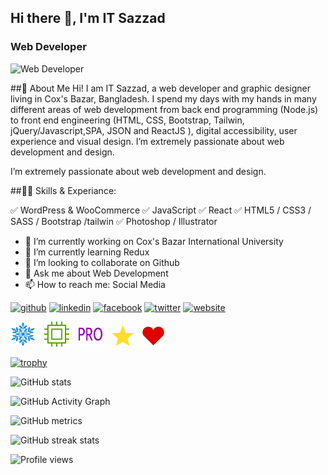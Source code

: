## Hi there 👋, I'm IT Sazzad
### Web Developer
![Web Developer](https://scontent.fcgp3-2.fna.fbcdn.net/v/t39.30808-6/293964179_130302176363952_6814058491955346614_n.jpg?stp=dst-jpg_s960x960&_nc_cat=102&ccb=1-7&_nc_sid=e3f864&_nc_eui2=AeEmjmiOxZyRomx5Yb5wGiXduD9jTlwxPvq4P2NOXDE--p-rLcboVyjlGfbdNxes8Ikku3svzmV9C7Vl9y9rgq_z&_nc_ohc=IUmRY9nY_G8AX-rhBVQ&_nc_ht=scontent.fcgp3-2.fna&oh=00_AT8FBFa7WE78VO3mgE13lg6ie_KLf1vazMNKeEGBVQrbHg&oe=6300E620)


##🚀 About Me
Hi! I am IT Sazzad, a web developer and graphic designer living in Cox's Bazar, Bangladesh. I spend my days with my hands in many different areas of web development from back end programming (Node.js) to front end engineering (HTML, CSS, Bootstrap, Tailwin, jQuery/Javascript,SPA, JSON and ReactJS ), digital accessibility, user experience and visual design. I’m extremely passionate about web development and design.

I’m extremely passionate about web development and design.

##👨‍💻 Skills & Experiance:

✅ WordPress & WooCommerce
✅ JavaScript
✅ React
✅ HTML5 / CSS3 / SASS / Bootstrap /tailwin
✅ Photoshop / Illustrator

- 🔭 I’m currently working on Cox's Bazar International University 
- 🌱 I’m currently learning Redux 
- 👯 I’m looking to collaborate on Github 
- 💬 Ask me about Web Development 
- 📫 How to reach me: Social Media 


[<img src='https://cdn.jsdelivr.net/npm/simple-icons@3.0.1/icons/github.svg' alt='github' height='40'>](https://github.com/https://github.com/itsazzad7)  [<img src='https://cdn.jsdelivr.net/npm/simple-icons@3.0.1/icons/linkedin.svg' alt='linkedin' height='40'>](https://www.linkedin.com/in/https://www.linkedin.com/in/itsazzad7//)  [<img src='https://cdn.jsdelivr.net/npm/simple-icons@3.0.1/icons/facebook.svg' alt='facebook' height='40'>](https://www.facebook.com/https://www.facebook.com/itsazzad7)  [<img src='https://cdn.jsdelivr.net/npm/simple-icons@3.0.1/icons/twitter.svg' alt='twitter' height='40'>](https://twitter.com/https://twitter.com/itsazzad7)  [<img src='https://cdn.jsdelivr.net/npm/simple-icons@3.0.1/icons/icloud.svg' alt='website' height='40'>](https://itsazzad.com/)  

<a href='https://archiveprogram.github.com/'><img src='https://raw.githubusercontent.com/acervenky/animated-github-badges/master/assets/acbadge.gif' width='40' height='40'></a> <a href='https://docs.github.com/en/developers'><img src='https://raw.githubusercontent.com/acervenky/animated-github-badges/master/assets/devbadge.gif' width='40' height='40'></a> <a href='https://github.com/pricing'><img src='https://raw.githubusercontent.com/acervenky/animated-github-badges/master/assets/pro.gif' width='40' height='40'></a> <a href='https://stars.github.com/'><img src='https://raw.githubusercontent.com/acervenky/animated-github-badges/master/assets/starbadge.gif' width='35' height='35'></a> <a href='https://docs.github.com/en/github/supporting-the-open-source-community-with-github-sponsors'><img src='https://raw.githubusercontent.com/acervenky/animated-github-badges/master/assets/sponsorbadge.gif' width='35' height='35'></a> 

[![trophy](https://github-profile-trophy.vercel.app/?username=https://github.com/itsazzad7)](https://github.com/ryo-ma/github-profile-trophy)

![GitHub stats](https://github-readme-stats.vercel.app/api?username=https://github.com/itsazzad7&show_icons=true&count_private=true)  

![GitHub Activity Graph](https://activity-graph.herokuapp.com/graph?username=https://github.com/itsazzad7)  

![GitHub metrics](https://metrics.lecoq.io/https://github.com/itsazzad7)  

![GitHub streak stats](https://github-readme-streak-stats.herokuapp.com/?user=https://github.com/itsazzad7)  

![Profile views](https://gpvc.arturio.dev/https://github.com/itsazzad7)  
